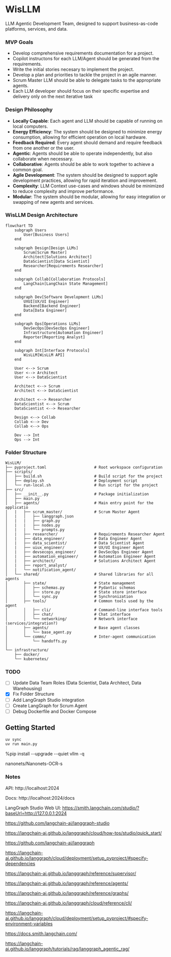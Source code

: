 # WisLLM

LLM Agentic Development Team, designed to support business-as-code platforms, services, and data.

### MVP Goals

- Develop comprehensive requirements documentation for a project.
- Copilot instructons for each LLM/Agent should be generated from the requirements.
- Write the initial stories necesary to implement the project.
- Develop a plan and priorities to tackle the project in an agile manner.
- Scrum Master LLM should be able to delegate tasks to the appropriate agents.
- Each LLM developer should focus on their specific expertise and delivery only on the next iterative task

### Design Philosophy

- **Locally Capable**: Each agent and LLM should be capable of running on local computers.
- **Energy Efficiency**: The system should be designed to minimize energy consumption, allowing for efficient operation on local hardware.
- **Feedback Required**: Every agent should demand and require feedback from one another or the user.
- **Agentic**: Agents should be able to operate independently, but also collaborate when necessary.
- **Collaborative**: Agents should be able to work together to achieve a common goal.
- **Agile Development**: The system should be designed to support agile development practices, allowing for rapid iteration and improvement.
- **Complexity**: LLM Context use-cases and windows should be minimized to reduce complexity and improve performance.
- **Modular**: The system should be modular, allowing for easy integration or swapping of new agents and services.

### WisLLM Design Architecture

```mermaid
flowchart TD
    subgraph Users
        User[Business Users]
    end

    subgraph Design[Design LLMs]
        Scrum[Scrum Master]
        Architect[Solutions Architect]
        DataScientist[Data Scientist]
        Researcher[Requirements Researcher]
    end

    subgraph Collab[Collaboration Protocols]
        LangChain[LangChain State Management]
    end

    subgraph Dev[Software Development LLMs]
        UXUI[UX/UI Engineer]
        Backend[Backend Engineer]
        Data[Data Engineer]
    end

    subgraph Ops[Operations LLMs]
        DevSecOps[DevSecOps Engineer]
        Infrastructure[Automation Engineer]
        Reporter[Reporting Analyst]
    end

    subgraph Int[Interface Protocols]
        WisLLM[WisLLM API]
    end

    User <--> Scrum
    User <--> Architect
    User <--> DataScientist

    Architect <--> Scrum
    Architect <--> DataScientist
    
    Architect <--> Researcher
    DataScientist <--> Scrum
    DataScientist <--> Researcher

    Design <--> Collab
    Collab <--> Dev
    Collab <--> Ops

    Dev --> Int
    Ops --> Int
```

### Folder Structure

```plaintext
WisLLM/
├── pyproject.toml                     # Root workspace configuration
├── scripts/
│   ├── build.sh                       # Build script for the project
│   ├── deploy.sh                      # Deployment script
│   └── run-local.sh                   # Run script for the project
├── src/      
│   ├── __init__.py                    # Package initialization
│   ├── main.py
│   ├── agents/                        # Main entry point for the applicatio
│   |   ├── scrum_master/              # Scrum Master Agent
│   |   │   ├── langgraph.json
│   |   |   ├── graph.py
│   |   |   ├── nodes.py
│   |   |   └── prompts.py
│   |   ├── researcher/                # Requirements Researcher Agent
│   |   ├── data_engineer/             # Data Engineer Agent
│   |   ├── data_scientist/            # Data Scientist Agent
│   |   ├── uiux_engineer/             # UX/UI Engineer Agent
│   |   ├── devsecops_engineer/        # DevSecOps Engineer Agent
│   |   ├── automation_engineer/       # Automation Engineer Agent
│   |   ├── architect/                 # Solutions Architect Agent
│   |   ├── report_analyst/
│   |   └── notification_agent/
│   └── shared/                        # Shared libraries for all agents
│       ├── state/                     # State management
│       │   ├── schemas.py             # Pydantic schemas
│       │   ├── store.py               # State store interface
│       │   └── sync.py                # Synchronization
│       ├── tools/                     # Common tools used by the agent
│       │   ├── cli/                   # Command-line interface tools
│       │   ├── chat/                  # Chat interface
│       │   └── networking/            # Network interface (services/integration?)
│       ├── agents/                    # Base agent classes
│       │   └── base_agent.py
│       └── comms/                     # Inter-agent communication
│           └── handoffs.py
│
└── infrastructure/
    ├── docker/
    └── kubernetes/
```

### TODO

- [ ] Update Data Team Roles (Data Scientist, Data Architect, Data Warehousing)
- [X] Fix Folder Structure
- [ ] Add LangGraph Studio integration
- [ ] Create LangGraph for Scrum Agent
- [ ] Debug Dockerfile and Docker Compose

## Getting Started

```python
uv sync
uv run main.py
```

%pip install --upgrade --quiet  vllm -q


nanonets/Nanonets-OCR-s

### Notes

API: http://localhost:2024

Docs: http://localhost:2024/docs

LangGraph Studio Web UI: https://smith.langchain.com/studio/?baseUrl=http://127.0.0.1:2024

https://github.com/langchain-ai/langgraph-studio

https://langchain-ai.github.io/langgraph/cloud/how-tos/studio/quick_start/

https://github.com/langchain-ai/langgraph

https://langchain-ai.github.io/langgraph/cloud/deployment/setup_pyproject/#specify-dependencies

https://langchain-ai.github.io/langgraph/reference/supervisor/

https://langchain-ai.github.io/langgraph/reference/agents/

https://langchain-ai.github.io/langgraph/reference/graphs/

https://langchain-ai.github.io/langgraph/cloud/reference/cli/

https://langchain-ai.github.io/langgraph/cloud/deployment/setup_pyproject/#specify-environment-variables

https://docs.smith.langchain.com/

https://langchain-ai.github.io/langgraph/tutorials/rag/langgraph_agentic_rag/
